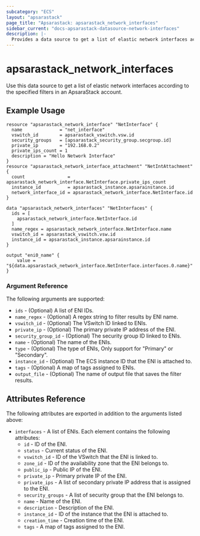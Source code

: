 ```yaml
---
subcategory: "ECS"
layout: "apsarastack"
page_title: "Apsarastack: apsarastack_network_interfaces"
sidebar_current: "docs-apsarastack-datasource-network-interfaces"
description: |-
  Provides a data source to get a list of elastic network interfaces according to the specified filters.
---
```


# apsarastack\_network_interfaces

Use this data source to get a list of elastic network interfaces according to the specified filters in an ApsaraStack account.

## Example Usage

```
resource "apsarastack_network_interface" "NetInterface" {
  name              = "net_interface"
  vswitch_id        = apsarastack_vswitch.vsw.id
  security_groups   = [apsarastack_security_group.secgroup.id]
  private_ip        = "192.168.0.2"
  private_ips_count = 1
  description = "Hello Network Interface"
}
resource "apsarastack_network_interface_attachment" "NetIntAttachment" {
  count                = apsarastack_network_interface.NetInterface.private_ips_count
  instance_id          = apsarastack_instance.apsarainstance.id
  network_interface_id = apsarastack_network_interface.NetInterface.id
}

data "apsarastack_network_interfaces" "NetInterfaces" {
  ids = [
    apsarastack_network_interface.NetInterface.id
  ]
  name_regex = apsarastack_network_interface.NetInterface.name
  vswitch_id = apsarastack_vswitch.vsw.id
  instance_id = apsarastack_instance.apsarainstance.id
}

output "eni0_name" {
    value = "${data.apsarastack_network_interface.NetInterface.interfaces.0.name}"
}
```

###  Argument Reference

The following arguments are supported:

* `ids` - (Optional)  A list of ENI IDs.
* `name_regex` - (Optional) A regex string to filter results by ENI name.
* `vswitch_id` - (Optional) The VSwitch ID linked to ENIs.
* `private_ip` - (Optional) The primary private IP address of the ENI.
* `security_group_id` - (Optional) The security group ID linked to ENIs.
* `name` - (Optional) The name of the ENIs.
* `type` - (Optional) The type of ENIs, Only support for "Primary" or "Secondary".
* `instance_id` - (Optional) The ECS instance ID that the ENI is attached to.
* `tags` - (Optional) A map of tags assigned to ENIs.
* `output_file` - (Optional) The name of output file that saves the filter results.

## Attributes Reference

The following attributes are exported in addition to the arguments listed above:

* `interfaces` - A list of ENIs. Each element contains the following attributes:
    * `id` - ID of the ENI.
    * `status` - Current status of the ENI.
    * `vswitch_id` - ID of the VSwitch that the ENI is linked to.
    * `zone_id` - ID of the availability zone that the ENI belongs to.
    * `public_ip` - Public IP of the ENI.
    * `private_ip` - Primary private IP of the ENI.
    * `private_ips` - A list of secondary private IP address that is assigned to the ENI.
    * `security_groups` - A list of security group that the ENI belongs to.
    * `name` - Name of the ENI.
    * `description` - Description of the ENI.
    * `instance_id` - ID of the instance that the ENI is attached to.
    * `creation_time` - Creation time of the ENI.
    * `tags` - A map of tags assigned to the ENI.
